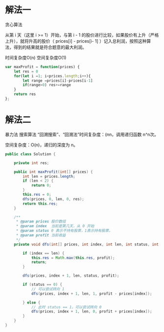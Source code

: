 # 解法一
贪心算法

从第 i 天（这里 i >= 1）开始，与第 i - 1 的股价进行比较，如果股价有上升（严格上升），就将升高的股价（ prices[i] - prices[i- 1] ）记入总利润，按照这种算法，得到的结果就是符合题意的最大利润。


时间复杂度O(n)
空间复杂度O(1)

```javascript
var maxProfit = function(prices) {
    let res = 0
    for(let i =1; i<prices.length;i++){
        let range =prices[i]-prices[i-1]
        if(range>0) res+=range
    }
    return res
};
```

# 解法二

暴力法 搜索算法 “回溯搜索”、“回溯法”时间复杂度：(nn，调用递归函数 n^n次。

空间复杂度：O(n)，递归的深度为 n。
```java
public class Solution {

    private int res;

    public int maxProfit(int[] prices) {
        int len = prices.length;
        if (len < 2) {
            return 0;
        }
        this.res = 0;
        dfs(prices, 0, len, 0, res);
        return this.res;
    }

    /**
     * @param prices 股价数组
     * @param index  当前是第几天，从 0 开始
     * @param status 0 表示不持有股票，1表示持有股票，
     * @param profit 当前收益
     */
    private void dfs(int[] prices, int index, int len, int status, int profit) {

        if (index == len) {
            this.res = Math.max(this.res, profit);
            return;
        }

        dfs(prices, index + 1, len, status, profit);

        if (status == 0) {
            // 可以尝试转向 1
            dfs(prices, index + 1, len, 1, profit - prices[index]);

        } else {
            // 此时 status == 1，可以尝试转向 0
            dfs(prices, index + 1, len, 0, profit + prices[index]);
        }
    }
}

```